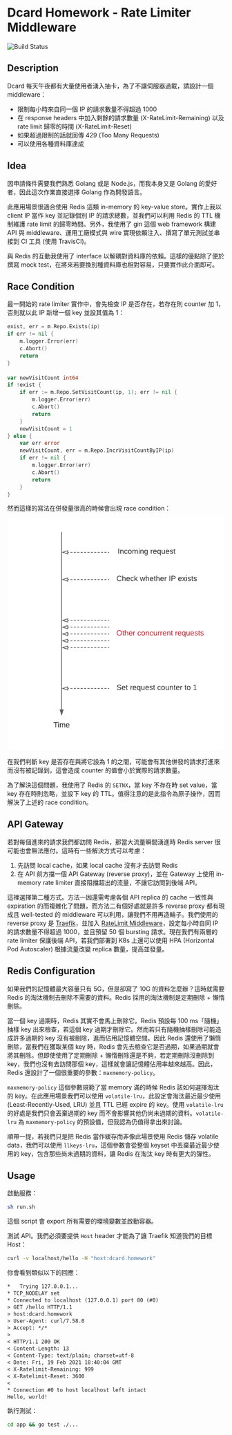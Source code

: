 # Dcard Homework - Rate Limiter Middleware
![Build Status](https://travis-ci.com/minghsu0107/dcard-middleware.svg?branch=main)
## Description
Dcard 每天午夜都有大量使用者湧入抽卡，為了不讓伺服器過載，請設計一個 middleware：

- 限制每小時來自同一個 IP 的請求數量不得超過 1000
- 在 response headers 中加入剩餘的請求數量 (X-RateLimit-Remaining) 以及 rate limit 歸零的時間 (X-RateLimit-Reset)
- 如果超過限制的話就回傳 429 (Too Many Requests)
- 可以使用各種資料庫達成
## Idea
因申請條件需要我們熟悉 Golang 或是 Node.js，而我本身又是 Golang 的愛好者，因此這次作業直接選擇 Golang 作為開發語言。

此應用場景很適合使用 Redis 這類 in-memory 的 key-value store。實作上我以 client IP 當作 key 並記錄個別 IP 的請求總數，並我們可以利用 Redis 的 TTL 機制維護 rate limit 的歸零時間。另外，我使用了 gin 這個 web framework 構建 API 與 middleware、運用工廠模式與 wire 實現依賴注入、撰寫了單元測試並串接到 CI 工具 (使用 TravisCI)。

與 Redis 的互動我使用了 interface 以解耦對資料庫的依賴。這樣的優點除了便於撰寫 mock test，在將來若要換別種資料庫也相對容易，只要實作此介面即可。
## Race Condition
最一開始的 rate limiter 實作中，會先檢查 IP 是否存在，若存在則 counter 加 1，否則就以此 IP 新增一個 key 並設其值為 1：
```go
exist, err = m.Repo.Exists(ip)
if err != nil {
    m.logger.Error(err)
    c.Abort()
    return
}

var newVisitCount int64
if !exist {
    if err := m.Repo.SetVisitCount(ip, 1); err != nil {
        m.logger.Error(err)
        c.Abort()
        return
    }
    newVisitCount = 1
} else {
    var err error
    newVisitCount, err = m.Repo.IncrVisitCountByIP(ip)
    if err != nil {
        m.logger.Error(err)
        c.Abort()
        return
    }
}
```
然而這樣的寫法在併發量很高的時候會出現 race condition：

![](./asset/race-condition.png)

在我們判斷 key 是否存在與將它設為 1 的之間，可能會有其他併發的請求打進來而沒有被記錄到，這會造成 counter 的值會小於實際的請求數量。

為了解決這個問題，我使用了 Redis 的 `SETNX`，當 key 不存在時 set value，當 key 存在時則忽略，並設下 key 的 TTL。值得注意的是此指令為原子操作，因而解決了上述的 race condition。
## API Gateway
若對每個進來的請求我們都訪問 Redis，那當大流量瞬間湧進時 Redis server 很可能也會無法應付。這時有一些解決方式可以考慮：
1. 先訪問 local cache，如果 local cache 沒有才去訪問 Redis
2. 在 API 前方擋一個 API Gateway (reverse proxy)，並在 Gateway 上使用 in-memory rate limiter 直接阻擋超出的流量，不讓它訪問到後端 API。

這裡選擇第二種方式。方法一因還需考慮各個 API replica 的 cache 一致性與 expiration 的而複雜化了問題，而方法二有個好處就是許多 reverse proxy 都有現成且 well-tested 的 middleware 可以利用，讓我們不用再造輪子。我們使用的 reverse proxy 是 [Traefik](https://traefik.io)，並加入 [RateLimit Middleware](https://doc.traefik.io/traefik/middlewares/ratelimit/)，設定每小時自同 IP 的請求數量不得超過 1000，並且預留 50 個 bursting 請求。現在我們有兩層的 rate limiter 保護後端 API，若我們部署到 K8s 上還可以使用 HPA (Horizontal Pod Autoscaler) 根據流量改變 replica 數量，提高並發量。
## Redis Configuration
如果我們的記憶體最大容量只有 5G，但是卻寫了 10G 的資料怎麼辦？這時就需要 Redis 的淘汰機制去刪除不需要的資料。Redis 採用的淘汰機制是定期刪除 + 懶惰刪除。

當一個 key 過期時，Redis 其實不會馬上刪除它。Redis 預設每 100 ms「隨機」抽樣 key 出來檢查，若這個 key 過期才刪除它。然而若只有隨機抽樣刪除可能造成許多過期的 key 沒有被刪除，進而佔用記憶體空間。因此 Redis 還使用了懶惰刪除，當我們在獲取某個 key 時，Redis 會先去檢查它是否過期，如果過期就會將其刪除。但即使使用了定期刪除 + 懶惰刪除還是不夠，若定期刪除沒刪除到 key，我們也沒有去訪問那個 key，這樣就會讓記憶體佔用率越來越高。因此，Redis 還設計了一個很重要的參數：`maxmemory-policy`。

`maxmemory-policy` 這個參數規範了當 memory 滿的時候 Redis 該如何選擇淘汰的 key。在此應用場景我們可以使用 `volatile-lru`，此設定會淘汰最近最少使用 (Least-Recently-Used, LRU) 並且 TTL 已經 expire 的 key。使用 `volatile-lru` 的好處是我們只會丟棄過期的 key 而不會影響其他仍尚未過期的資料。`volatile-lru` 為 `maxmemory-policy` 的預設值，但我認為仍值得拿出來討論。

順帶一提，若我們只是把 Redis 當作緩存而非像此場景使用 Redis 儲存 volatile data，我們可以使用 `llkeys-lru`，這個參數會從整個 keyset 中丟棄最近最少使用的 key，包含那些尚未過期的資料，讓 Redis 在淘汰 key 時有更大的彈性。
## Usage
啟動服務：
```bash
sh run.sh
```
這個 script 會 export 所有需要的環境變數並啟動容器。

測試 API。我們必須要提供 `Host` header 才能為了讓 Traefik 知道我們的目標 Host：
```bash
curl -v localhost/hello -H "host:dcard.homework"
```

你會看到類似以下的回應：
```
*   Trying 127.0.0.1...
* TCP_NODELAY set
* Connected to localhost (127.0.0.1) port 80 (#0)
> GET /hello HTTP/1.1
> host:dcard.homework
> User-Agent: curl/7.58.0
> Accept: */*
>
< HTTP/1.1 200 OK
< Content-Length: 13
< Content-Type: text/plain; charset=utf-8
< Date: Fri, 19 Feb 2021 18:40:04 GMT
< X-Ratelimit-Remaining: 999
< X-Ratelimit-Reset: 3600
<
* Connection #0 to host localhost left intact
Hello, world!
```

執行測試：
```bash
cd app && go test ./...
```
